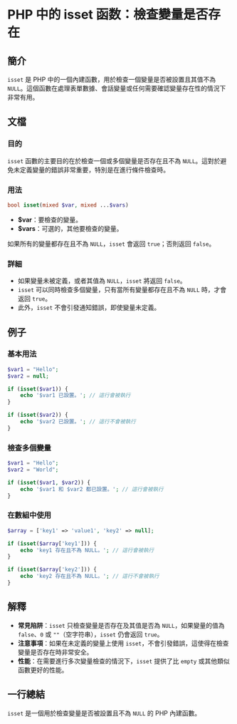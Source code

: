 <!--
Meta Description: # PHP 中的 isset 函数：檢查變量是否存在 ## 簡介 `isset` 是 PHP 中的一個內建函數，用於檢查一個變量是否被設置且其值不為 `NULL`。這個函數在處理表單數據、會話變量或任何需要確認變量存在性的情況下非常有用。 ## 文檔 ### 目的 `isset` 函數的主要目的在於...
Meta Keywords: isset, null, php, var1, var2
-->

# PHP 中的 isset 函数：檢查變量是否存在

## 簡介
`isset` 是 PHP 中的一個內建函數，用於檢查一個變量是否被設置且其值不為 `NULL`。這個函數在處理表單數據、會話變量或任何需要確認變量存在性的情況下非常有用。

## 文檔
### 目的
`isset` 函數的主要目的在於檢查一個或多個變量是否存在且不為 `NULL`。這對於避免未定義變量的錯誤非常重要，特別是在進行條件檢查時。

### 用法
```php
bool isset(mixed $var, mixed ...$vars)
```
- **$var**：要檢查的變量。
- **$vars**：可選的，其他要檢查的變量。

如果所有的變量都存在且不為 `NULL`，`isset` 會返回 `true`；否則返回 `false`。

### 詳細
- 如果變量未被定義，或者其值為 `NULL`，`isset` 將返回 `false`。
- `isset` 可以同時檢查多個變量，只有當所有變量都存在且不為 `NULL` 時，才會返回 `true`。
- 此外，`isset` 不會引發通知錯誤，即使變量未定義。

## 例子
### 基本用法
```php
$var1 = "Hello";
$var2 = null;

if (isset($var1)) {
    echo '$var1 已設置。'; // 這行會被執行
}

if (isset($var2)) {
    echo '$var2 已設置。'; // 這行不會被執行
}
```

### 檢查多個變量
```php
$var1 = "Hello";
$var2 = "World";

if (isset($var1, $var2)) {
    echo '$var1 和 $var2 都已設置。'; // 這行會被執行
}
```

### 在數組中使用
```php
$array = ['key1' => 'value1', 'key2' => null];

if (isset($array['key1'])) {
    echo 'key1 存在且不為 NULL。'; // 這行會被執行
}

if (isset($array['key2'])) {
    echo 'key2 存在且不為 NULL。'; // 這行不會被執行
}
```

## 解釋
- **常見陷阱**：`isset` 只檢查變量是否存在及其值是否為 `NULL`，如果變量的值為 `false`、`0` 或 `""`（空字符串），`isset` 仍會返回 `true`。
- **注意事項**：如果在未定義的變量上使用 `isset`，不會引發錯誤，這使得在檢查變量是否存在時非常安全。
- **性能**：在需要進行多次變量檢查的情況下，`isset` 提供了比 `empty` 或其他類似函數更好的性能。

## 一行總結
`isset` 是一個用於檢查變量是否被設置且不為 `NULL` 的 PHP 內建函數。